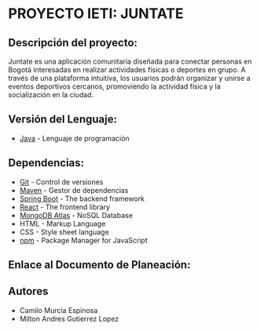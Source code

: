 # PROYECTO IETI: JUNTATE

## Descripción del proyecto: 

Juntate es una aplicación comunitaria diseñada para conectar personas en Bogotá interesadas en realizar actividades físicas o deportes en grupo. A través de una plataforma intuitiva, los usuarios podrán organizar y unirse a eventos deportivos cercanos, promoviendo la actividad física y la socialización en la ciudad.

## Versión del Lenguaje: 
  - [Java](https://www.oracle.com/java/technologies/downloads/#java17) - Lenguaje de programación

## Dependencias:
  - [Git](https://git-scm.com/) - Control de versiones
  - [Maven](https://maven.apache.org/) - Gestor de dependencias
  - [Spring Boot](https://spring.io/projects/spring-boot) - The backend framework
  - [React](https://react.dev) - The frontend library
  - [MongoDB Atlas](https://www.mongodb.com) - NoSQL Database
  - HTML - Markup Language
  - CSS - Style sheet language
  - [npm](https://www.npmjs.com) - Package Manager for JavaScript

## Enlace al Documento de Planeación:

## Autores

- Camilo Murcia Espinosa
- Milton Andres Gutierrez Lopez
  

